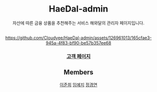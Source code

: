 <div align="center">
  
# HaeDal-admin

자산에 따른 금융 상품을 추천해주는 서비스 해와달의 관리자 페이지입니다.
<Br><Br>


https://github.com/Cloudyee/HaeDal-admin/assets/126961013/165cfae3-945a-4f83-bf90-be57b357ee68




<h3>
  
[고객 페이지](https://github.com/woorifisa-projects/HaeDal)
</h3>  

## Members

[이준희](https://github.com/juneheel)
[임예지](https://github.com/image00)
[정경연](https://github.com/Cloudyee)
</div>

